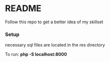 # README
Follow this repo to get a better idea of my skillset

### Setup

necessary sql files are located in the res directory


To run: **php -S localhost:8000**


